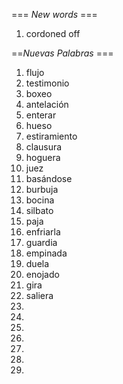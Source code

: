 === *New words* ===

1. cordoned off

==*Nuevas Palabras* ===

1. flujo
2. testimonio
3. boxeo
4. antelación
5. enterar
6. hueso
7. estiramiento
8. clausura
9. hoguera
10. juez
11. basándose
12. burbuja
13. bocina
14. silbato
15. paja
16. enfriarla
17. guardia
18. empinada
19. duela
20. enojado
21. gira
22. saliera
23. 
24. 
25. 
26. 
27. 
28. 
29. 
